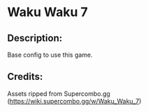 # Waku Waku 7

## Description: 

Base config to use this game.

## Credits: 

Assets ripped from Supercombo.gg (https://wiki.supercombo.gg/w/Waku_Waku_7)

